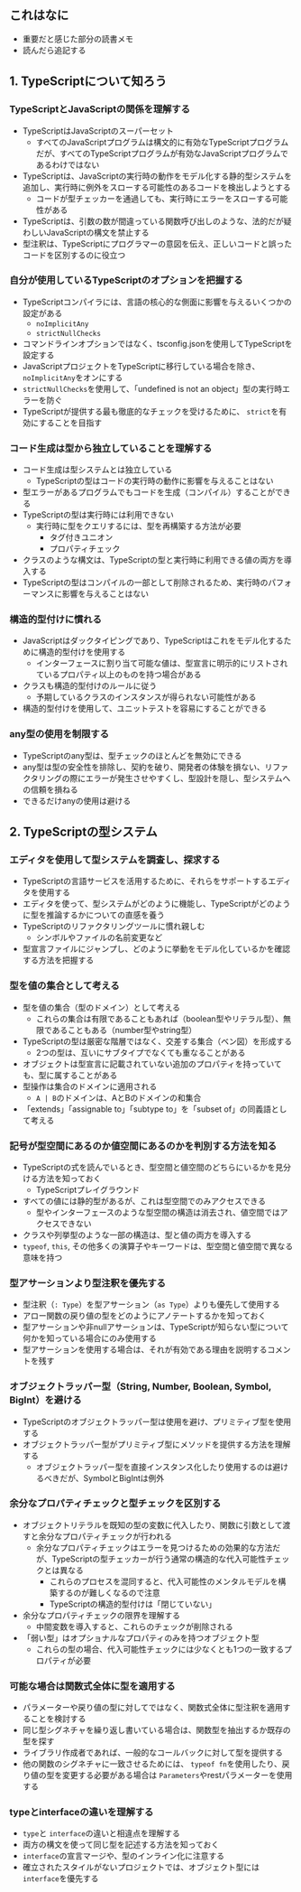 ## これはなに
- 重要だと感じた部分の読書メモ
- 読んだら追記する

## 1. TypeScriptについて知ろう
### TypeScriptとJavaScriptの関係を理解する
- TypeScriptはJavaScriptのスーパーセット
	- すべてのJavaScriptプログラムは構文的に有効なTypeScriptプログラムだが、すべてのTypeScriptプログラムが有効なJavaScriptプログラムであるわけではない
- TypeScriptは、JavaScriptの実行時の動作をモデル化する静的型システムを追加し、実行時に例外をスローする可能性のあるコードを検出しようとする
	- コードが型チェッカーを通過しても、実行時にエラーをスローする可能性がある
- TypeScriptは、引数の数が間違っている関数呼び出しのような、法的だが疑わしいJavaScriptの構文を禁止する
- 型注釈は、TypeScriptにプログラマーの意図を伝え、正しいコードと誤ったコードを区別するのに役立つ

### 自分が使用しているTypeScriptのオプションを把握する
- TypeScriptコンパイラには、言語の核心的な側面に影響を与えるいくつかの設定がある
	- `noImplicitAny`
	- `strictNullChecks`
- コマンドラインオプションではなく、tsconfig.jsonを使用してTypeScriptを設定する
- JavaScriptプロジェクトをTypeScriptに移行している場合を除き、 `noImplicitAny`をオンにする
- `strictNullChecks`を使用して、「undefined is not an object」型の実行時エラーを防ぐ
- TypeScriptが提供する最も徹底的なチェックを受けるために、 `strict`を有効にすることを目指す

### コード生成は型から独立していることを理解する
- コード生成は型システムとは独立している
	- TypeScriptの型はコードの実行時の動作に影響を与えることはない
- 型エラーがあるプログラムでもコードを生成（コンパイル）することができる
- TypeScriptの型は実行時には利用できない
	- 実行時に型をクエリするには、型を再構築する方法が必要
		- タグ付きユニオン
		- プロパティチェック
- クラスのような構文は、TypeScriptの型と実行時に利用できる値の両方を導入する
- TypeScriptの型はコンパイルの一部として削除されるため、実行時のパフォーマンスに影響を与えることはない

### 構造的型付けに慣れる
- JavaScriptはダックタイピングであり、TypeScriptはこれをモデル化するために構造的型付けを使用する
	- インターフェースに割り当て可能な値は、型宣言に明示的にリストされているプロパティ以上のものを持つ場合がある
- クラスも構造的型付けのルールに従う
	- 予期しているクラスのインスタンスが得られない可能性がある
- 構造的型付けを使用して、ユニットテストを容易にすることができる

### any型の使用を制限する
- TypeScriptのany型は、型チェックのほとんどを無効にできる
- any型は型の安全性を排除し、契約を破り、開発者の体験を損ない、リファクタリングの際にエラーが発生させやすくし、型設計を隠し、型システムへの信頼を損ねる
- できるだけanyの使用は避ける

## 2. TypeScriptの型システム
### エディタを使用して型システムを調査し、探求する
- TypeScriptの言語サービスを活用するために、それらをサポートするエディタを使用する
- エディタを使って、型システムがどのように機能し、TypeScriptがどのように型を推論するかについての直感を養う
- TypeScriptのリファクタリングツールに慣れ親しむ
	- シンボルやファイルの名前変更など
- 型宣言ファイルにジャンプし、どのように挙動をモデル化しているかを確認する方法を把握する

### 型を値の集合として考える
- 型を値の集合（型のドメイン）として考える
	- これらの集合は有限であることもあれば（boolean型やリテラル型）、無限であることもある（number型やstring型）
- TypeScriptの型は厳密な階層ではなく、交差する集合（ベン図）を形成する
	- 2つの型は、互いにサブタイプでなくても重なることがある
- オブジェクトは型宣言に記載されていない追加のプロパティを持っていても、型に属することがある
- 型操作は集合のドメインに適用される
	- `A | B`のドメインは、AとBのドメインの和集合
- 「extends」「assignable to」「subtype to」を「subset of」の同義語として考える

### 記号が型空間にあるのか値空間にあるのかを判別する方法を知る
- TypeScriptの式を読んでいるとき、型空間と値空間のどちらにいるかを見分ける方法を知っておく
	- TypeScriptプレイグラウンド
- すべての値には静的型があるが、これは型空間でのみアクセスできる
	- 型やインターフェースのような型空間の構造は消去され、値空間ではアクセスできない
- クラスや列挙型のような一部の構造は、型と値の両方を導入する
- `typeof`, `this`, その他多くの演算子やキーワードは、型空間と値空間で異なる意味を持つ

### 型アサーションより型注釈を優先する
- 型注釈（`: Type`）を型アサーション（`as Type`）よりも優先して使用する
- アロー関数の戻り値の型をどのようにアノテートするかを知っておく
- 型アサーションや非nullアサーションは、TypeScriptが知らない型について何かを知っている場合にのみ使用する
- 型アサーションを使用する場合は、それが有効である理由を説明するコメントを残す

### オブジェクトラッパー型（String, Number, Boolean, Symbol, BigInt）を避ける
- TypeScriptのオブジェクトラッパー型は使用を避け、プリミティブ型を使用する
- オブジェクトラッパー型がプリミティブ型にメソッドを提供する方法を理解する
	- オブジェクトラッパー型を直接インスタンス化したり使用するのは避けるべきだが、SymbolとBigIntは例外

### 余分なプロパティチェックと型チェックを区別する
- オブジェクトリテラルを既知の型の変数に代入したり、関数に引数として渡すと余分なプロパティチェックが行われる
	- 余分なプロパティチェックはエラーを見つけるための効果的な方法だが、TypeScriptの型チェッカーが行う通常の構造的な代入可能性チェックとは異なる
		- これらのプロセスを混同すると、代入可能性のメンタルモデルを構築するのが難しくなるので注意
		- TypeScriptの構造的型付けは「閉じていない」
- 余分なプロパティチェックの限界を理解する
	- 中間変数を導入すると、これらのチェックが削除される
- 「弱い型」はオプショナルなプロパティのみを持つオブジェクト型
	- これらの型の場合、代入可能性チェックには少なくとも1つの一致するプロパティが必要

### 可能な場合は関数式全体に型を適用する
- パラメーターや戻り値の型に対してではなく、関数式全体に型注釈を適用することを検討する
- 同じ型シグネチャを繰り返し書いている場合は、関数型を抽出するか既存の型を探す
- ライブラリ作成者であれば、一般的なコールバックに対して型を提供する
- 他の関数のシグネチャに一致させるためには、 `typeof fn`を使用したり、戻り値の型を変更する必要がある場合は `Parameters`やrestパラメーターを使用する

### typeとinterfaceの違いを理解する
- `type`と `interface`の違いと相違点を理解する
- 両方の構文を使って同じ型を記述する方法を知っておく
- `interface`の宣言マージや、型のインライン化に注意する
- 確立されたスタイルがないプロジェクトでは、オブジェクト型には `interface`を優先する